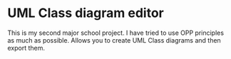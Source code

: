 # **UML Class diagram editor**
This is my second major school project. I have tried to use OPP principles as much as possible.
Allows you to create UML Class diagrams and then export them.